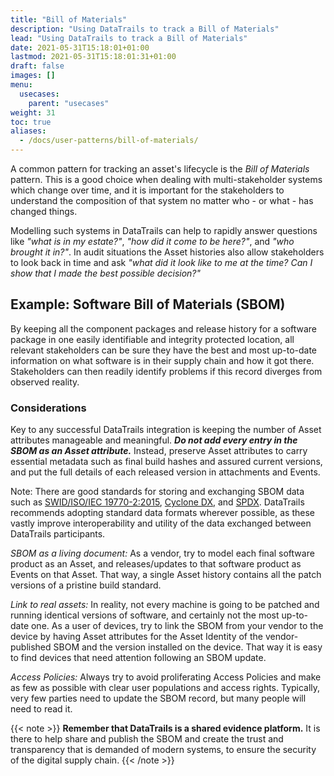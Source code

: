 ```yaml
---
title: "Bill of Materials"
description: "Using DataTrails to track a Bill of Materials"
lead: "Using DataTrails to track a Bill of Materials"
date: 2021-05-31T15:18:01+01:00
lastmod: 2021-05-31T15:18:01:31+01:00
draft: false
images: []
menu:
  usecases:
    parent: "usecases"
weight: 31
toc: true
aliases:
  - /docs/user-patterns/bill-of-materials/
---
```


A common pattern for tracking an asset's lifecycle is the *Bill of Materials* pattern. This is a good choice when dealing with multi-stakeholder systems which change over time, and it is important for the stakeholders to understand the composition of that system no matter who - or what - has changed things.

Modelling such systems in DataTrails can help to rapidly answer questions like _"what is in my estate?"_, _"how did it come to be here?"_, and _"who brought it in?"_. In audit situations the Asset histories also allow stakeholders to look back in time and ask _"what did it look like to me at the time? Can I show that I made the best possible decision?"_

## Example: Software Bill of Materials (SBOM)

By keeping all the component packages and release history for a software package in one easily identifiable and integrity protected location, all relevant stakeholders can be sure they have the best and most up-to-date information on what software is in their supply chain and how it got there. Stakeholders can then readily identify problems if this record diverges from observed reality.

### Considerations

Key to any successful DataTrails integration is keeping the number of Asset attributes manageable and meaningful. ***Do not add every entry in the SBOM as an Asset attribute.*** Instead, preserve Asset attributes to carry essential metadata such as final build hashes and assured current versions, and put the full details of each released version in attachments and Events.

Note: There are good standards for storing and exchanging SBOM data such as [SWID/ISO/IEC 19770-2:2015](https://nvlpubs.nist.gov/nistpubs/ir/2016/NIST.IR.8060.pdf "NIST IR 8060"), [Cyclone DX](https://cyclonedx.org "Cyclone DX Homepage"), and [SPDX](https://spdx.github.io/spdx-spec/ "SPDX Specification"). DataTrails recommends adopting standard data formats wherever possible, as these vastly improve interoperability and utility of the data exchanged between DataTrails participants.

*SBOM as a living document:* As a vendor, try to model each final software product as an Asset, and releases/updates to that software product as Events on that Asset. That way, a single Asset history contains all the patch versions of a pristine build standard.

*Link to real assets:* In reality, not every machine is going to be patched and running identical versions of software, and certainly not the most up-to-date one. As a user of devices, try to link the SBOM from your vendor to the device by having Asset attributes for the Asset Identity of the vendor-published SBOM and the version installed on the device. That way it is easy to find devices that need attention following an SBOM update.

*Access Policies:* Always try to avoid proliferating Access Policies and make as few as possible with clear user populations and access rights. Typically, very few parties need to update the SBOM record, but many people will need to read it.

{{< note >}}
**Remember that DataTrails is a shared evidence platform.** It is there to help share and publish the SBOM and create the trust and transparency that is demanded of modern systems, to ensure the security of the digital supply chain.
{{< /note >}}
